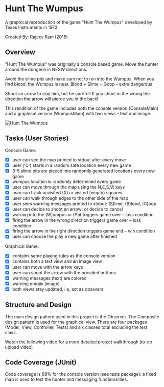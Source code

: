 # Hunt The Wumpus
A graphical reproduction of the game "Hunt The Wumpus" developed by Texas Instruments in 1972.

Created By: Rajeev Ram (2018)

##  Overview
"Hunt The Wumpus" was originally a console based game. 
Move the hunter around the dungeon in NESW directions. 

Avoid the slime pits and make sure not to run into the Wumpus.
When you find blood, the Wumpus is near.
Blood + Slime = Goop – extra dangerous

Shoot an arrow to slay him, but be careful! If you shoot in the
wrong the direction the arrow will pierce you in the back!

This rendition of the game includes both the console version (ConsoleMain) and a graphical version (WumpusMain)
with two views – text and image.

<img src='https://imgur.com/IDi76P7.gif' title='Wumpus GUI Walkthrough' width='' alt='Hunt The Wumpus' />

## Tasks (User Stories)
Console Game:

* [X] user can see the map printed to stdout after every move
* [X] user ('O') starts in a random safe location every new game 
* [X] 3-5 slime pits are placed into randomly generated locations every new game 
* [X] wumpus location is randomly determined every game
* [X] user can move through the map using the N,E,S,W keys
* [X] user can track unvisited (X) or visited (empty) squares
* [X] user can walk through edges to the other side of the map
* [X] user sees warning messages printed to stdout: (S)lime, (B)lood, (G)oop
* [X] user can decide to shoot an arrow; or decide to cancel 
* [X] walking into the (W)umpus or (P)it triggers game over – loss condition
* [X] firing the arrow in the wrong direction triggers game over – loss condition
* [X] firing the arrow in the right direction triggers game end – win condition
* [X] user can choose the play a new game after finished

Graphical Game:

* [X] contains same playing rules as the console version
* [X] contains both a text view and an image view
* [X] user can move with the arrow keys
* [X] user can shoot the arrow with the provided buttons
* [X] warning messages (text) are colored
* [X] warning emojis (image)
* [X] both views stay updated, i.e, act as obsevers

## Structure and Design

The main design pattern used in this project is the Observer. The Composite design pattern is used for the graphical view. There are
four packages (Model, View, Controller, Tests) and six classes total excluding the test class. 

Watch the following video for a more detailed  project walkthrough (to-do upload video)

## Code Coverage (JUnit)

Code coverage is 98% for the console version (see tests package): a fixed map is used to test the hunter and messaging functionalities.
